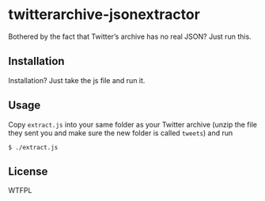 # twitterarchive-jsonextractor

  Bothered by the fact that Twitter’s archive has no real JSON? Just run this.

## Installation

  Installation? Just take the js file and run it.

## Usage

  Copy `extract.js` into your same folder as your Twitter archive
  (unzip the file they sent you and make sure the new folder is called `tweets`) and run

    $ ./extract.js

## License

  WTFPL
